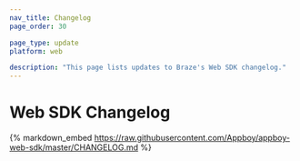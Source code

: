 ```yaml
---
nav_title: Changelog
page_order: 30

page_type: update
platform: web

description: "This page lists updates to Braze's Web SDK changelog."
---
```


# Web SDK Changelog

{% markdown_embed https://raw.githubusercontent.com/Appboy/appboy-web-sdk/master/CHANGELOG.md %}
